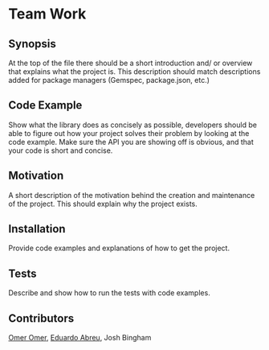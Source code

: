 # Team Work
## Synopsis
At the top of the file there should be a short introduction and/ or overview that explains what the project is. This description should match descriptions added for package managers (Gemspec, package.json, etc.)

## Code Example
Show what the library does as concisely as possible, developers should be able to figure out how your project solves their problem by looking at the code example. Make sure the API you are showing off is obvious, and that your code is short and concise.

## Motivation
A short description of the motivation behind the creation and maintenance of the project. This should explain why the project exists.

## Installation
Provide code examples and explanations of how to get the project.

## Tests
Describe and show how to run the tests with code examples.

## Contributors
[Omer Omer](https://www.linkedin.com/in/omer-omer-968785104/), [Eduardo Abreu](https://www.linkedin.com/in/itsedu/), Josh Bingham
